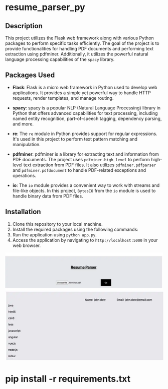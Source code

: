# resume_parser_py
## Description

This project utilizes the Flask web framework along with various Python packages to perform specific tasks efficiently. The goal of the project is to provide functionalities for handling PDF documents and performing text extraction using pdfminer. Additionally, it utilizes the powerful natural language processing capabilities of the `spacy` library.

## Packages Used

- **Flask**: Flask is a micro web framework in Python used to develop web applications. It provides a simple yet powerful way to handle HTTP requests, render templates, and manage routing.

- **spacy**: spacy is a popular NLP (Natural Language Processing) library in Python that offers advanced capabilities for text processing, including named entity recognition, part-of-speech tagging, dependency parsing, and more.

- **re**: The `re` module in Python provides support for regular expressions. It's used in this project to perform text pattern matching and manipulation.

- **pdfminer**: pdfminer is a library for extracting text and information from PDF documents. The project uses `pdfminer.high_level` to perform high-level text extraction from PDF files. It also utilizes `pdfminer.pdfparser` and `pdfminer.pdfdocument` to handle PDF-related exceptions and operations.

- **io**: The `io` module provides a convenient way to work with streams and file-like objects. In this project, `BytesIO` from the `io` module is used to handle binary data from PDF files.

## Installation


1. Clone this repository to your local machine.
2. Install the required packages using the following commands:
3. Run the application using `python app.py`.
4. Access the application by navigating to `http://localhost:5000` in your web browser.

![Alt Text](./resume_parser.webp)
![Alt Text](./result.webp)

# pip install -r requirements.txt

